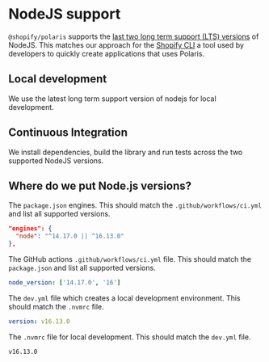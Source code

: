 # NodeJS support

`@shopify/polaris` supports the [last two long term support (LTS) versions](https://nodejs.org/en/about/releases/) of NodeJS. This matches our approach for the [Shopify CLI](https://github.com/Shopify/shopify-cli) a tool used by developers to quickly create applications that uses Polaris.

## Local development

We use the latest long term support version of nodejs for local development.

## Continuous Integration

We install dependencies, build the library and run tests across the two supported NodeJS versions.

## Where do we put Node.js versions?

The `package.json` engines. This should match the `.github/workflows/ci.yml` and list all supported versions.

```json
"engines": {
  "node": "^14.17.0 || ^16.13.0"
},
```


The GitHub actions `.github/workflows/ci.yml` file. This should match the `package.json` and list all supported versions.

```yml
node_version: ['14.17.0', '16']
```

The `dev.yml` file which creates a local development environment. This should match the `.nvmrc` file.

```yml
version: v16.13.0
```


The `.nvmrc` file for local development. This should match the `dev.yml` file.
```
v16.13.0
```
